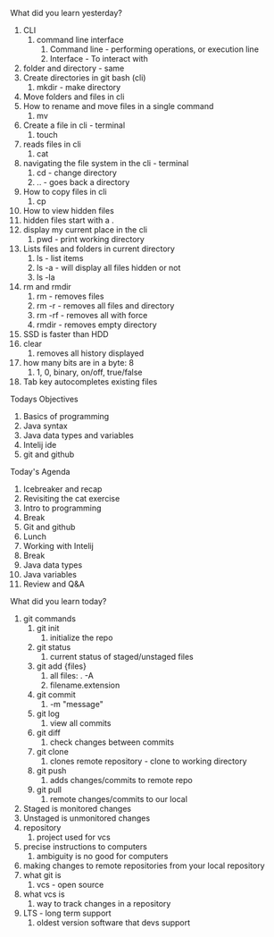 What did you learn yesterday?

1. CLI 
   1. command line interface
      1. Command line - performing operations, or execution line
      2. Interface - To interact with
2. folder and directory - same
3. Create directories in git bash (cli)
   1. mkdir - make directory
4. Move folders and files in cli
5. How to rename and move files in a single command
   1. mv
6. Create a file in cli - terminal 
   1. touch 
7. reads files in cli
   1. cat
8. navigating the file system in the cli - terminal
   1. cd - change directory
   2. .. - goes back a directory
9. How to copy files in cli
   1.  cp
10. How to view hidden files
   1. hidden files start with a .
11. display my current place in the cli
    1.  pwd - print working directory
12. Lists files and folders in current directory
    1.  ls - list items
    2.  ls -a - will display all files hidden or not
    3.  ls -la
13. rm and rmdir
    1.  rm - removes files
    2.  rm -r - removes all files and directory
    3.  rm -rf - removes all with force
    4.  rmdir - removes empty directory
14. SSD is faster than HDD
15. clear
    1.  removes all history displayed
16. how many bits are in a byte: 8
    1.  1, 0, binary, on/off, true/false
17. Tab key autocompletes existing files


Todays Objectives

1. Basics of programming
2. Java syntax
3. Java data types and variables
4. Intelij ide
5. git and github


Today's Agenda

1. Icebreaker and recap
2. Revisiting the cat exercise
3. Intro to programming
4. Break
5. Git and github
6. Lunch
7. Working with Intelij
8. Break
9. Java data types
10. Java variables
11. Review and Q&A


What did you learn today?

1. git commands
   1. git init
      1. initialize the repo
   2. git status
      1. current status of staged/unstaged files
   3. git add {files}
      1. all files: . -A
      2. filename.extension
   4. git commit
      1. -m "message"
   5. git log
      1. view all commits
   6. git diff
      1. check changes between commits
   7. git clone
      1. clones remote repository - clone to working directory
   8. git push
      1. adds changes/commits to remote repo
   9. git pull
      1.  remote changes/commits to our local
2. Staged is monitored changes
3. Unstaged is unmonitored changes
4. repository
   1. project used for vcs
5. precise instructions to computers
   1. ambiguity is no good for computers
6. making changes to remote repositories from your local repository
7. what git is
   1. vcs - open source
8. what vcs is
   1. way to track changes in a repository
9. LTS - long term support
   1. oldest version software that devs support
